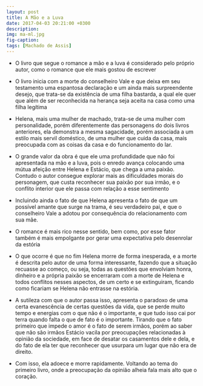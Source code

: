 ```yaml
---
layout: post
title: A Mão e a Luva 
date: 2017-04-03 20:21:00 +0300
description: 
img: ma-ml.jpg
fig-caption: 
tags: [Machado de Assis]
---
```


* O livro que segue o romance a mão e a luva é considerado pelo próprio autor, como o romance que ele mais gostou de escrever

* O livro inicia com a morte do conselheiro Vale e que deixa em seu testamento uma espantosa declaração e um ainda mais surpreendente desejo, que trata-se da existência de uma filha bastarda, a qual ele quer que além de ser reconhecida na herança seja aceita na casa como uma filha legítima

* Helena, mais uma mulher de machado, trata-se de uma mulher com personalidade, porém diferentemente das personagens do dois livros anteriores, ela demonstra a mesma sagacidade, porém associada a um estilo mais servil doméstico, de uma mulher que cuida da casa, mais preocupada com as coisas da casa e do funcionamento do lar. 

* O grande valor da obra é que ele uma profundidade que não foi apresentada na mão e a luva, pois o enredo avança colocando uma mútua afeição entre Helena e Estácio, que chega a uma paixão. Contudo o autor consegue explorar mais as dificuldades morais do personagem, que custa reconhecer sua paixão por sua irmão, e o conflito interior que ele passa com relação a esse sentimento

* Incluindo ainda o fato de que Helena apresenta o fato de que um possível amante que surge na trama, é seu verdadeiro pai, e que o conselheiro Vale a adotou por consequência do relacionamento com sua mãe.

* O romance é mais rico nesse sentido, bem como, por esse fator também é mais empolgante por gerar uma expectativa pelo desenrolar da estória 

* O que ocorre é que no fim Helena morre de forma inesperada, e a morte é descrita pelo autor de uma forma interessante, fazendo que a situação recuasse ao começo, ou seja, todas as questões que envolviam honra, dinheiro e a própria paixão se encerraram com a morte de Helena e todos conflitos nesses aspectos, de um certo e se extinguiram, ficando como ficariam se Helena não entrasse na estória.

* A sutileza com que o autor passa isso, apresenta o paradoxo de uma certa evanescência de certas questões da vida, que se perde muito tempo e energias com o que não é o importante, e que tudo isso cai por terra quando falta o que de fato é o importante. Tirando que o fato primeiro que impede o amor é o fato de serem irmãos, porém ao saber que não são irmãos Estácio vacila por preocupações relacionadas à opinião da sociedade, em face de desatar os casamentos dele e dela, e do fato de ela ter que reconhecer que usurpara um lugar que não era de direito.

* Com isso, ela adoece e morre rapidamente. Voltando ao tema do primeiro livro, onde a preocupação da opinião alheia fala mais alto que o coração. 
